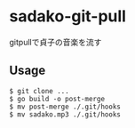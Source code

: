 # sadako-git-pull
gitpullで貞子の音楽を流す

## Usage

```
$ git clone ...
$ go build -o post-merge
$ mv post-merge ./.git/hooks
$ mv sadako.mp3 ./.git/hooks
```
